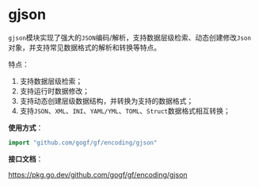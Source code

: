 # gjson

`gjson`模块实现了强大的`JSON`编码/解析，支持数据层级检索、动态创建修改`Json`对象，并支持常见数据格式的解析和转换等特点。

特点：
1. 支持数据层级检索；
1. 支持运行时数据修改；
1. 支持动态创建层级数据结构，并转换为支持的数据格式；
1. 支持`JSON`、`XML`、`INI`、`YAML/YML`、`TOML`、`Struct`数据格式相互转换；

**使用方式**：
```go
import "github.com/gogf/gf/encoding/gjson"
```

**接口文档**： 

https://pkg.go.dev/github.com/gogf/gf/encoding/gjson



    

    

    
    
    
    
    